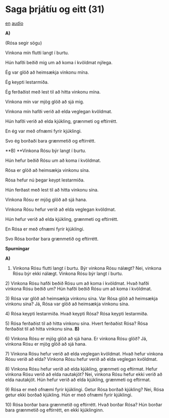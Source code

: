 # Saga þrjátíu og eitt (31)

[en](../en/story_31.md)
[audio](../audio/story_31.mp3)

**A)**

(Rósa segir sögu)

Vinkona mín flutti langt í burtu.

Hún hafði beðið mig um að koma í kvöldmat nýlega.

Ég var glöð að heimsækja vinkonu mína.

Ég keypti lestarmiða.

Ég ferðaðist með lest til að hitta vinkonu mína.

Vinkona mín var mjög glöð að sjá mig.

Vinkona mín hafði verið að elda veglegan kvöldmat.

Hún hafði verið að elda kjúkling, grænmeti og eftirrétt.

En ég var með ofnæmi fyrir kjúklingi.

Svo ég borðaði bara grænmetið og eftirrétt.

**B)
**Vinkona Rósu býr langt í burtu.

Hún hefur beðið Rósu um að koma í kvöldmat.

Rósa er glöð að heimsækja vinkonu sína.

Rósa hefur nú þegar keypt lestarmiða.

Hún ferðast með lest til að hitta vinkonu sína.

Vinkona Rósu er mjög glöð að sjá hana.

Vinkona Rósu hefur verið að elda veglegan kvöldmat.

Hún hefur verið að elda kjúkling, grænmeti og eftirrétt.

En Rósa er með ofnæmi fyrir kjúklingi.

Svo Rósa borðar bara grænmetið og eftirrétt.

**Spurningar**

**A)**
1) Vinkona Rósu flutti langt í burtu. Býr vinkona Rósu nálægt? Nei,
vinkona Rósu býr ekki nálægt. Vinkona Rósu býr langt í burtu.

2\) Vinkona Rósu hafði beðið Rósu um að koma í kvöldmat. Hvað hafði
vinkona Rósu beðið um? Hún hafði beðið Rósu um að koma í kvöldmat.

3\) Rósa var glöð að heimsækja vinkonu sína. Var Rósa glöð að heimsækja
vinkonu sína? Já, Rósa var glöð að heimsækja vinkonu sína.

4\) Rósa keypti lestarmiða. Hvað keypti Rósa? Rósa keypti lestarmiða.

5\) Rósa ferðaðist til að hitta vinkonu sína. Hvert ferðaðist Rósa? Rósa
ferðaðist til að hitta vinkonu sína.
**B)**

6\) Vinkona Rósu er mjög glöð að sjá hana. Er vinkona Rósu glöð? Já,
vinkona Rósu er mjög glöð að sjá hana.

7\) Vinkona Rósu hefur verið að elda veglegan kvöldmat. Hvað hefur
vinkona Rósu verið að elda? Vinkona Rósu hefur verið að elda veglegan
kvöldmat.

8\) Vinkona Rósu hefur verið að elda kjúkling, grænmeti og eftirmat.
Hefur vinkona Rósu verið að elda nautakjöt? Nei, vinkona Rósu hefur ekki
verið að elda nautakjöt. Hún hefur verið að elda kjúkling, grænmeti og
eftirmat.

9\) Rósa er með ofnæmi fyrir kjúklingi. Getur Rósa borðað kjúkling? Nei,
Rósa getur ekki borðað kjúkling. Hún er með ofnæmi fyrir kjúklingi.

10\) Rósa borðar bara grænmetið og eftirrétt. Hvað borðar Rósa? Hún
borðar bara grænmetið og eftirrétt, en ekki kjúklinginn.
